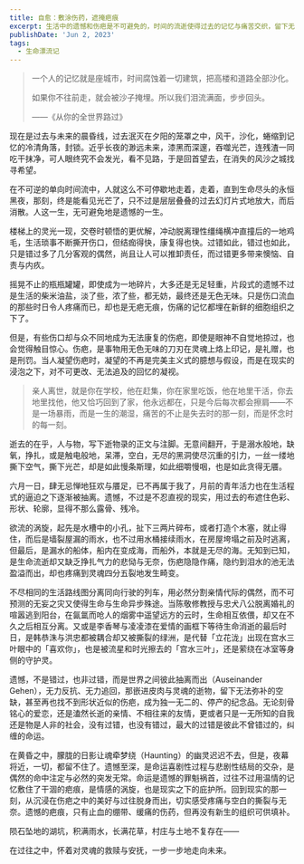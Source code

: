 ```yaml
---
title: 自愈：敷涂伤药，遮掩疤痕
excerpt: 生活中的遗憾和伤疤是不可避免的，时间的流逝使得过去的记忆与痛苦交织，留下无法弥补的空缺。每个人都在寻找希望与救赎，尽管面临着失去与分离的痛苦，仍需勇敢地走向未来。
publishDate: 'Jun 2, 2023'
tags:
  - 生命漂流记
---
```


> 一个人的记忆就是座城市，时间腐蚀着一切建筑，把高楼和道路全部沙化。
>
> 如果你不往前走，就会被沙子掩埋。所以我们泪流满面，步步回头。
>
> ——《从你的全世界路过》

现在是过去与未来的晨昏线，过去泯灭在夕阳的笼罩之中，风干，沙化，蜷缩到记忆的冷清角落，封锁。近乎长夜的渺远未来，漆黑而深邃，吞噬光芒，连残渣一同吃干抹净，可人眼终究不会发光，看不见路，于是回首望去，在消失的风沙之城找寻希望。

在不可逆的单向时间流中，人就这么不可停歇地走着，走着，直到生命尽头的永恒黑夜，那刻，终是能看见光芒了，只不过是层层叠叠的过去幻灯片式地放大，而后消散。人这一生，无可避免地是遗憾的一生。

楼梯上的灵光一现，交卷时顿悟的更优解，冲动脱离理性缰绳横冲直撞后的一地鸡毛，生活琐事不断撕开伤口，但结痂得快，康复得也快。过错如此，错过也如此，只是错过多了几分客观的偶然，尚且让人可以推卸责任，而过错更多带来懊恼、自责与内疚。

摇晃不止的瓶瓶罐罐，即使成为一地碎片，大多还是无足轻重，片段式的遗憾不过是生活的柴米油盐，淡了些，浓了些，都无妨，最终还是无色无味。只是伤口流血的那些时日令人疼痛而已，却也是无疤无痕，伤痛的记忆都埋在新鲜的细胞组织之下了。

但是，有些伤口却与众不同地成为无法康复的伤疤，即使是眼神不自觉地掠过，也会觉得触目惊心。伤疤，是事物用无色无味的刀刃在灵魂上烙上印记，是礼赠，也是刑罚。当人凝望伤疤时，凝望的不再是完美主义式的臆想与假设，而是在现实的浸泡之下，对不可更改、无法追及的回忆的凝视。

> 亲人离世，就是你在学校，他在赶集，你在家里吃饭，他在地里干活，你去地里找他，他又恰巧回到了家，他永远都在，只是今后每次都会擦肩——不是一场暴雨，而是一生的潮湿，痛苦的不止是失去时的那一刻，而是怀念时的每一刻。

逝去的在乎，人与物，写下逝物录的正文与注脚。无意间翻开，于是溺水般地，缺氧，挣扎，或是触电般地，呆滞，空白，无尽的黑洞使尽沉重的引力，一丝一缕地撕下空气，撕下光芒，却是如此慢条斯理，如此细嚼慢咽，也是如此贪得无餍。

六月一日，肆无忌惮地狂欢与餍足，已不再属于我了，月前的青年活力也在生活程式的逼迫之下逐渐被抽离。遗憾，不过是不忍直视的现实，用过去的布遮住色彩、形状、轮廓，显得不那么露骨、残冷。

欲流的涡旋，起先是水槽中的小孔，扯下三两片碎布，或者打造个木塞，就止得住，而后是墙裂屋漏的雨水，也不过用水桶接续雨水，在房屋垮塌之前及时逃离，但最后，是漏水的船体，船内在变成海，而船外，本就是无尽的海。无知到已知，是生命流逝却又缺乏挣扎气力的悲恸与无奈，伤疤隐隐作痛，隐约到泪水的池无法盈溢而出，却也疼痛到灵魂四分五裂地发生畸变。

不尽相同的生活路线图分离同向行驶的列车，用必然分割亲情代际的偶然，而不可预测的无妄之灾又使得生命与生命异步殊途。当陈敬修教授与忠犬八公脱离婚礼的喧嚣逃到阳台，在氤氲而呛人的烟雾中遥望远方的云时，生命相互依偎，却又在不久之后相互分离。又或是李香琴与凌凌漆在爱情的画框下等待生命消逝的最后时日，是韩恭洙与洪忠都被耦合却又被撕裂的绿洲，是代替「立花泷」出现在宫水三叶眼中的「喜欢你」，也是被流星和时光擦去的「宫水三叶」，还是萦绕在冰室等身侧的守护灵。

遗憾，不是错过，也非过错，而是世界之间彼此抽离而出（Auseinander Gehen），无力反抗、无力追回，那嵌进皮肉与灵魂的逝物，留下无法弥补的空缺，甚至再也找不到形状近似的伤疤，成为独一无二的、停产的纪念品。无论刻骨铭心的爱恋，还是溘然长逝的亲情、不相往来的友情，更或者只是一无所知的自我还是物是人非的社会，没有过错，也没有错过，最大的过错是彼此不曾错过的，纠缠的命运。

在黄昏之中，朦胧的日影让魂牵梦绕（Haunting）的幽灵迟迟不去，但是，夜幕将近，一切，都留不住了。遗憾至深，是命运喜剧性过程与悲剧性结局的交杂，是偶然的命中注定与必然的突发无常。命运是遗憾的罪魁祸首，过往不过用温情的记忆敷住了干涸的疤痕，是情感的涡旋，也是现实之下的庇护所。回到现实的那一刻，从沉浸在伤疤之中的美好与过往脱身而出，切实感受疼痛与空白的撕裂与无奈。遗憾的疤痕，只有止血的绷带、缓痛的伤药，但再没有新生的组织可供填补。

陨石坠地的湖坑，积满雨水，长满花草，村庄与土地不复存在——

在过往之中，怀着对灵魂的救赎与安抚，一步一步地走向未来。
